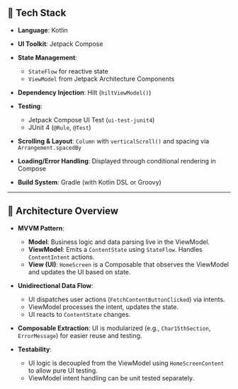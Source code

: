 ## 🔧 **Tech Stack**

* **Language**: Kotlin
* **UI Toolkit**: Jetpack Compose
* **State Management**:

  * `StateFlow` for reactive state
  * `ViewModel` from Jetpack Architecture Components
* **Dependency Injection**: Hilt (`hiltViewModel()`)
* **Testing**:

  * Jetpack Compose UI Test (`ui-test-junit4`)
  * JUnit 4 (`@Rule`, `@Test`)
* **Scrolling & Layout**: `Column` with `verticalScroll()` and spacing via `Arrangement.spacedBy`
* **Loading/Error Handling**: Displayed through conditional rendering in Compose
* **Build System**: Gradle (with Kotlin DSL or Groovy)

---

## 🧱 **Architecture Overview**

* **MVVM Pattern**:

  * **Model**: Business logic and data parsing live in the ViewModel.
  * **ViewModel**: Emits a `ContentState` using `StateFlow`. Handles `ContentIntent` actions.
  * **View (UI)**: `HomeScreen` is a Composable that observes the ViewModel and updates the UI based on state.

* **Unidirectional Data Flow**:

  * UI dispatches user actions (`FetchContentButtonClicked`) via intents.
  * ViewModel processes the intent, updates the state.
  * UI reacts to `ContentState` changes.

* **Composable Extraction**: UI is modularized (e.g., `Char15thSection`, `ErrorMessage`) for easier reuse and testing.

* **Testability**:

  * UI logic is decoupled from the ViewModel using `HomeScreenContent` to allow pure UI testing.
  * ViewModel intent handling can be unit tested separately.
